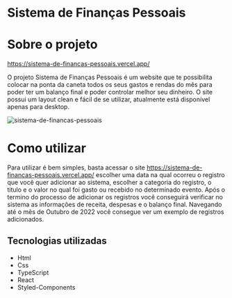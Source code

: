# Sistema de Finanças Pessoais

# Sobre o projeto

https://sistema-de-financas-pessoais.vercel.app/

O projeto Sistema de Finanças Pessoais é um website que te possibilita colocar na ponta da caneta todos os seus gastos e rendas do mês para poder ter um balanço final e
poder controlar melhor seu dinheiro. O site possui um layout clean e fácil de se utilizar, atualmente está disponível apenas para desktop.

![sistema-de-financas-pessoais](https://user-images.githubusercontent.com/88468443/202442623-21a8cd9f-e0e9-4907-a6d6-df0029028d66.png)

# Como utilizar

Para utilizar é bem simples, basta acessar o site https://sistema-de-financas-pessoais.vercel.app/ escolher uma data na qual ocorreu o registro que você quer adicionar ao sistema, escolher a categoria do registro, o titulo e o valor
no qual foi gasto ou recebido no determinado evento. Após o termino do processo de adicionar os registros você conseguirá verificar no sistema as informações de receita, despesas e o balanço final. Navegando até o mês de Outubro de 2022 você consegue ver um exemplo de registros adicionados.


## Tecnologias utilizadas
- Html<br>
- Css<br>
- TypeScript<br>
- React<br>
- Styled-Components
